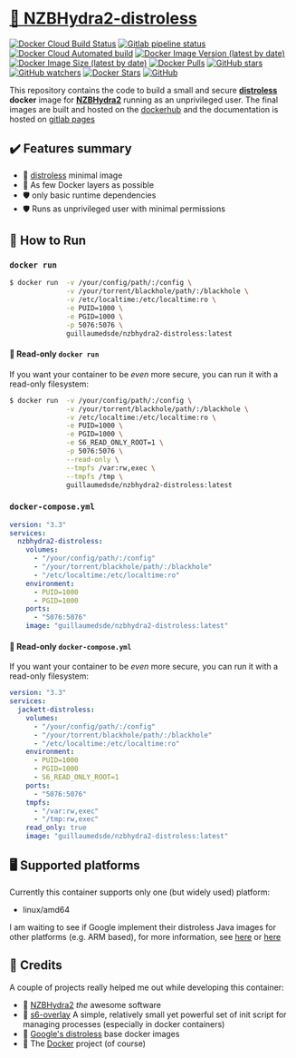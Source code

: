 # [🐋 NZBHydra2-distroless](https://github.com/guillaumedsde/nzbhydra2-distroless)

[![Docker Cloud Build Status](https://img.shields.io/docker/cloud/build/guillaumedsde/nzbhydra2-distroless)](https://hub.docker.com/r/guillaumedsde/nzbhydra2-distroless/builds)
[![Gitlab pipeline status](https://img.shields.io/gitlab/pipeline/guillaumedsde/nzbhydra2-distroless?label=documentation)](https://guillaumedsde.gitlab.io/nzbhydra2-distroless/)
[![Docker Cloud Automated build](https://img.shields.io/docker/cloud/automated/guillaumedsde/nzbhydra2-distroless)](https://hub.docker.com/r/guillaumedsde/nzbhydra2-distroless/builds)
[![Docker Image Version (latest by date)](https://img.shields.io/docker/v/guillaumedsde/nzbhydra2-distroless)](https://hub.docker.com/r/guillaumedsde/nzbhydra2-distroless/tags)
[![Docker Image Size (latest by date)](https://img.shields.io/docker/image-size/guillaumedsde/nzbhydra2-distroless)](https://hub.docker.com/r/guillaumedsde/nzbhydra2-distroless)
[![Docker Pulls](https://img.shields.io/docker/pulls/guillaumedsde/nzbhydra2-distroless)](https://hub.docker.com/r/guillaumedsde/nzbhydra2-distroless)
[![GitHub stars](https://img.shields.io/github/stars/guillaumedsde/nzbhydra2-distroless?label=Github%20stars)](https://github.com/guillaumedsde/nzbhydra2-distroless)
[![GitHub watchers](https://img.shields.io/github/watchers/guillaumedsde/nzbhydra2-distroless?label=Github%20Watchers)](https://github.com/guillaumedsde/nzbhydra2-distroless)
[![Docker Stars](https://img.shields.io/docker/stars/guillaumedsde/nzbhydra2-distroless)](https://hub.docker.com/r/guillaumedsde/nzbhydra2-distroless)
[![GitHub](https://img.shields.io/github/license/guillaumedsde/nzbhydra2-distroless)](https://github.com/guillaumedsde/nzbhydra2-distroless/blob/master/LICENSE.md)

This repository contains the code to build a small and secure **[distroless](https://github.com/GoogleContainerTools/distroless)** **docker** image for **[NZBHydra2](https://github.com/theotherp/nzbhydra2)** running as an unprivileged user.
The final images are built and hosted on the [dockerhub](https://hub.docker.com/r/guillaumedsde/nzbhydra2-distroless) and the documentation is hosted on [gitlab pages](https://guillaumedsde.gitlab.io/nzbhydra2-distroless/)

## ✔️ Features summary

- 🥑 [distroless](https://github.com/GoogleContainerTools/distroless) minimal image
- 🤏 As few Docker layers as possible
- 🛡️ only basic runtime dependencies
- 🛡️ Runs as unprivileged user with minimal permissions

## 🏁 How to Run

### `docker run`

```bash
$ docker run  -v /your/config/path/:/config \
              -v /your/torrent/blackhole/path/:/blackhole \
              -v /etc/localtime:/etc/localtime:ro \
              -e PUID=1000 \
              -e PGID=1000 \
              -p 5076:5076 \
              guillaumedsde/nzbhydra2-distroless:latest
```

#### 🧊 Read-only `docker run`

If you want your container to be _even_ more secure, you can run it with a read-only filesystem:

```bash
$ docker run  -v /your/config/path/:/config \
              -v /your/torrent/blackhole/path/:/blackhole \
              -v /etc/localtime:/etc/localtime:ro \
              -e PUID=1000 \
              -e PGID=1000 \
              -e S6_READ_ONLY_ROOT=1 \
              -p 5076:5076 \
              --read-only \
              --tmpfs /var:rw,exec \
              --tmpfs /tmp \
              guillaumedsde/nzbhydra2-distroless:latest
```

### `docker-compose.yml`

```yaml
version: "3.3"
services:
  nzbhydra2-distroless:
    volumes:
      - "/your/config/path/:/config"
      - "/your/torrent/blackhole/path/:/blackhole"
      - "/etc/localtime:/etc/localtime:ro"
    environment:
      - PUID=1000
      - PGID=1000
    ports:
      - "5076:5076"
    image: "guillaumedsde/nzbhydra2-distroless:latest"
```

#### 🧊 Read-only `docker-compose.yml`

If you want your container to be _even_ more secure, you can run it with a read-only filesystem:

```yaml
version: "3.3"
services:
  jackett-distroless:
    volumes:
      - "/your/config/path/:/config"
      - "/your/torrent/blackhole/path/:/blackhole"
      - "/etc/localtime:/etc/localtime:ro"
    environment:
      - PUID=1000
      - PGID=1000
      - S6_READ_ONLY_ROOT=1
    ports:
      - "5076:5076"
    tmpfs:
      - "/var:rw,exec"
      - "/tmp:rw,exec"
    read_only: true
    image: "guillaumedsde/nzbhydra2-distroless:latest"
```

## 🖥️ Supported platforms

Currently this container supports only one (but widely used) platform:

- linux/amd64

I am waiting to see if Google implement their distroless Java images for other platforms (e.g. ARM based), for more information, see [here](https://github.com/GoogleContainerTools/distroless/issues/406) or [here](https://github.com/GoogleContainerTools/distroless/issues/377)

## 🙏 Credits

A couple of projects really helped me out while developing this container:

- 💽 [NZBHydra2](https://github.com/theotherp/nzbhydra2) _the_ awesome software
- 🏁 [s6-overlay](https://github.com/just-containers/s6-overlay) A simple, relatively small yet powerful set of init script for managing processes (especially in docker containers)
- 🥑 [Google's distroless](https://github.com/GoogleContainerTools/distroless) base docker images
- 🐋 The [Docker](https://github.com/docker) project (of course)
